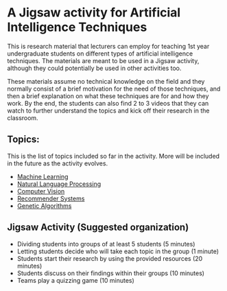 # A Jigsaw activity for Artificial Intelligence Techniques
This is research material that lecturers can employ for teaching 1st year undergraduate students on different types of artificial intelligence techniques. The materials are meant to be used in a Jigsaw activity, although they could potentially be used in other activities too.

These materials assume no technical knowledge on the field and they normally consist of a brief motivation for the need of those techniques, and then a brief explanation on what these techniques are for and how they work. By the end, the students can also find 2 to 3 videos that they can watch to further understand the topics and kick off their research in the classroom.

## Topics:
This is the list of topics included so far in the activity. More will be included in the future as the activity evolves.
- [Machine Learning](http://vicsana1.github.io/AIJigsaw/machine_learning)
- [Natural Language Processing](http://vicsana1.github.io/AIJigsaw/nlp)
- [Computer Vision](http://vicsana1.github.io/AIJigsaw/computer_vision)
- [Recommender Systems](http://vicsana1.github.io/AIJigsaw/recommender_systems)
- [Genetic Algorithms](http://vicsana1.github.io/AIJigsaw/genetic_algorithms)

## Jigsaw Activity (Suggested organization)
- Dividing students into groups of at least 5 students (5 minutes)
- Letting students decide who will take each topic in the group (1 minute)
- Students start their research by using the provided resources (20 minutes)
- Students discuss on their findings within their groups (10 minutes)
- Teams play a quizzing game (10 minutes)
